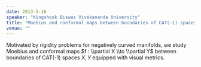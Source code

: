 ```yaml
---
date: 2013-5-16
speaker: "Kingshook Biswas Vivekananda University"
title: "Moebius and conformal maps between boundaries of CAT(-1) spaces."
venue: ""
---
```

Motivated by rigidity problems for negatively curved manifolds,
we study Moebius and conformal maps $f : \\partial X \\to \\partial Y$
between boundaries of CAT(-1) spaces $X, Y$ equipped with visual metrics.
